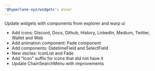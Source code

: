 ```yaml
---
'@hyperlane-xyz/widgets': minor
---
```


Update widgets with components from explorer and warp ui

- Add icons: Discord, Docs, Github, History, LinkedIn, Medium, Twitter, Wallet and Web
- Add animation component: Fade component
- Add components: DatetimeField and SelectField
- New stories: IconList and Fade
- Add "Icon" suffix for icons that did not have it
- Update ChainSearchMenu with improvements

